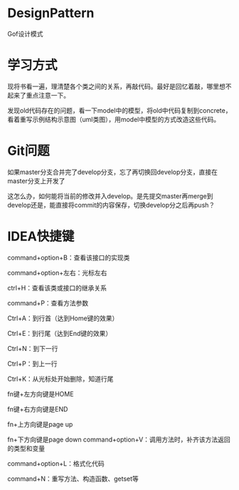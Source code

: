 # DesignPattern
Gof设计模式

# 学习方式
现将书看一遍，理清楚各个类之间的关系，再敲代码。最好是回忆着敲，哪里想不起来了重点注意一下。

发现old代码存在的问题，看一下model中的模型，将old中代码复制到concrete，看着重写示例结构示意图（uml类图），用model中模型的方式改造这些代码。


# Git问题
如果master分支合并完了develop分支，忘了再切换回develop分支，直接在master分支上开发了

这怎么办，如何能将当前的修改并入develop。是先提交master再merge到develop还是，能直接将commit的内容保存，切换develop分之后再push？

# IDEA快捷键
command+option+B：查看该接口的实现类


command+option+左右：光标左右

ctrl+H：查看该类或接口的继承关系

command+P：查看方法参数

Ctrl+A：到行首（达到Home键的效果）

Ctrl+E：到行尾（达到End键的效果）

Ctrl+N：到下一行

Ctrl+P：到上一行

Ctrl+K：从光标处开始删除，知道行尾

fn键+左方向键是HOME

fn键+右方向键是END

fn+上方向键是page up

fn+下方向键是page down
command+option+V：调用方法时，补齐该方法返回的类型和变量

command+option+L：格式化代码

command+N：重写方法、构造函数、getset等

